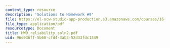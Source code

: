 ```yaml
---
content_type: resource
description: 'Solutions to Homework #9'
file: https://ol-ocw-studio-app-production.s3.amazonaws.com/courses/16-881-robust-system-design-summer-1998/96d036ff5b60cfd43ab352d33fdc1349_HW9_reliability_soln2.pdf
file_type: application/pdf
resourcetype: Document
title: HW9_reliability_soln2.pdf
uid: 96d036ff-5b60-cfd4-3ab3-52d33fdc1349
---
```

